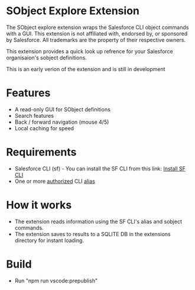 # SObject Explore Extension
The SObject explore extension wraps the Salesforce CLI object commands with a GUI. This extension is not affiliated with, endorsed by, or sponsored by Salesforce. All trademarks are the property of their respective owners.

This extension provides a quick look up refrence for your Salesforce organisaion's sobject definitions.

This is an early verion of the extension and is still in development

# Features
- A read-only GUI for SObject definitions
- Search features
- Back / forward navigation (mouse 4/5)
- Local caching for speed

# Requirements
- Salesforce CLI (sf) - You can install the SF CLI from this link: [Install SF CLI](https://developer.salesforce.com/docs/atlas.en-us.sfdx_setup.meta/sfdx_setup/sfdx_setup_install_cli.htm)
- One or more [authorized](https://developer.salesforce.com/docs/atlas.en-us.sfdx_dev.meta/sfdx_dev/sfdx_dev_auth_web_flow.htm) CLI [alias](https://developer.salesforce.com/docs/atlas.en-us.sfdx_cli_reference.meta/sfdx_cli_reference/cli_reference_alias_commands_unified.htm)

# How it works
- The extension reads information using the SF CLI's alias and sobject commands.
- The extension saves to results to a SQLITE DB in the extensions directory for instant loading.

# Build
- Run "npm run vscode:prepublish"